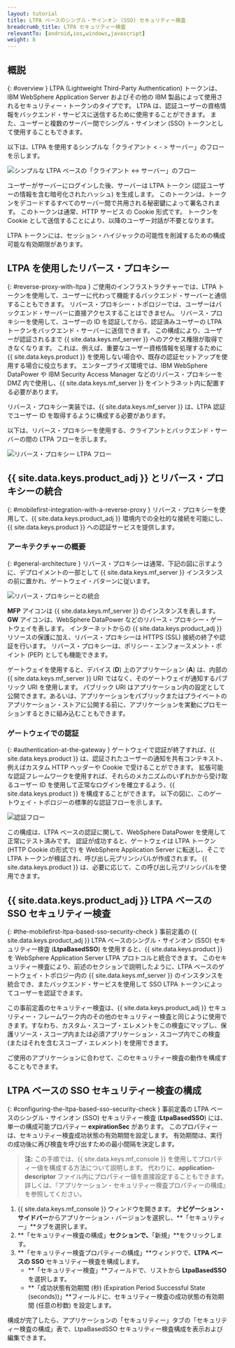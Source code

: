 ```yaml
---
layout: tutorial
title: LTPA ベースのシングル・サインオン (SSO) セキュリティー検査
breadcrumb_title: LTPA セキュリティー検査
relevantTo: [android,ios,windows,javascript]
weight: 8
---
```

<!-- NLS_CHARSET=UTF-8 -->
## 概説
{: #overview }
LTPA (Lightweight Third-Party Authentication) トークンは、IBM WebSphere Application Server およびその他の IBM 製品によって使用されるセキュリティー・トークンのタイプです。 LTPA は、認証ユーザーの資格情報をバックエンド・サービスに送信するために使用することができます。 また、ユーザーと複数のサーバー間でシングル・サインオン (SSO) トークンとして使用することもできます。

以下は、LTPA を使用するシンプルな「クライアント < - > サーバー」のフローを示します。

![シンプルな LTPA ベースの「クライアント <-> サーバー」のフロー](ltpa_simple_client_server.jpg)

ユーザーがサーバーにログインした後、サーバーは LTPA トークン (認証ユーザーの情報を含む暗号化されたハッシュ) を生成します。 このトークンは、トークンをデコードするすべてのサーバー間で共用される秘密鍵によって署名されます。 このトークンは通常、HTTP サービス の Cookie 形式です。 トークンを Cookie として送信することにより、以降のユーザー対話が不要となります。

LTPA トークンには、セッション・ハイジャックの可能性を削減するための構成可能な有効期限があります。

## LTPA を使用したリバース・プロキシー
{: #reverse-proxy-with-ltpa }
ご使用のインフラストラクチャーでは、LTPA トークンを使用して、ユーザーに代わって機能するバックエンド・サーバーと通信することもできます。 リバース・プロキシー・トポロジーでは、ユーザーはバックエンド・サーバーに直接アクセスすることはできません。 リバース・プロキシーを使用して、ユーザーの ID を認証してから、認証済みユーザーの LTPA トークンをバックエンド・サーバーに送信できます。 この構成により、ユーザーが認証されるまで {{ site.data.keys.mf_server }} へのアクセス権限が取得できなくなります。 これは、例えば、重要なユーザー資格情報を処理するために {{ site.data.keys.product }} を使用しない場合や、既存の認証セットアップを使用する場合に役立ちます。 エンタープライズ環境では、IBM WebSphere DataPower や IBM Security Access Manager などのリバース・プロキシーを DMZ 内で使用し、{{ site.data.keys.mf_server }} をイントラネット内に配置する必要があります。

リバース・プロキシー実装では、{{ site.data.keys.mf_server }} は、LTPA 認証でユーザー ID を取得するように構成する必要があります。

以下は、リバース・プロキシーを使用する、クライアントとバックエンド・サーバーの間の LTPA フローを示します。

![リバース・プロキシー LTPA フロー](ltpa_reverse_proxy.jpg)

## {{ site.data.keys.product_adj }} とリバース・プロキシーの統合
{: #mobilefirst-integration-with-a-reverse-proxy }
リバース・プロキシーを使用して、{{ site.data.keys.product_adj }} 環境内での全社的な接続を可能にし、{{ site.data.keys.product }} への認証サービスを提供します。

### アーキテクチャーの概要
{: #general-architecture }
リバース・プロキシーは通常、下記の図に示すように、デプロイメントの一部として {{ site.data.keys.mf_server }} インスタンスの前に置かれ、ゲートウェイ・パターンに従います。

![ リバース・プロキシーとの統合](reverse_proxy_integ.jpg)

**MFP** アイコンは {{ site.data.keys.mf_server }} のインスタンスを表します。 **GW** アイコンは、WebSphere DataPower などのリバース・プロキシー・ゲートウェイを表します。 インターネットからの {{ site.data.keys.product_adj }} リソースの保護に加え、リバース・プロキシーは HTTPS (SSL) 接続の終了や認証を行います。 リバース・プロキシーは、ポリシー・エンフォースメント・ポイント (PEP) としても機能できます。

ゲートウェイを使用すると、デバイス (**D**) 上のアプリケーション (**A**) は、内部の {{ site.data.keys.mf_server }} URI ではなく、そのゲートウェイが通知するパブリック URI を使用します。 パブリック URI はアプリケーション内の設定として公開できます。あるいは、アプリケーションをパブリックまたはプライベートのアプリケーション・ストアに公開する前に、アプリケーションを実動にプロモーションするときに組み込むこともできます。

### ゲートウェイでの認証
{: #authentication-at-the-gateway }
ゲートウェイで認証が終了すれば、{{ site.data.keys.product }} は、認証されたユーザーの通知を共有コンテキスト、例えばカスタム HTTP ヘッダーや Cookie で受けることができます。 拡張可能な認証フレームワークを使用すれば、それらのメカニズムのいずれかから受け取るユーザー ID を使用して正常なログインを確立するよう、{{ site.data.keys.product }} を構成することができます。 以下の図に、このゲートウェイ・トポロジーの標準的な認証フローを示します。

![認証フロー](mf_reverse_proxy_integ_authentication_flow.jpg)

この構成は、LTPA ベースの認証に関して、WebSphere DataPower を使用して正常にテスト済みです。 認証が成功すると、ゲートウェイは LTPA トークン (HTTP Cookie の形式で) を WebSphere Application Server に転送し、そこで LTPA トークンが検証され、呼び出し元プリンシパルが作成されます。 {{ site.data.keys.product }} は、必要に応じて、この呼び出し元プリンシパルを使用できます。

## {{ site.data.keys.product_adj }} LTPA ベースの SSO セキュリティー検査
{: #the-mobilefirst-ltpa-based-sso-security-check }
事前定義の {{ site.data.keys.product_adj }} LTPA ベースのシングル・サインオン (SSO) セキュリティー検査 (**LtpaBasedSSO**) を使用すると、{{ site.data.keys.product }} を WebSphere Application Server LTPA プロトコルと統合できます。 このセキュリティー検査により、前述のセクションで説明したように、LTPA ベースのゲートウェイ・トポロジー内の {{ site.data.keys.mf_server }} のインスタンスを統合でき、またバックエンド・サービスを使用して SSO LTPA トークンによってユーザーを認証できます。

この事前定義のセキュリティー検査は、{{ site.data.keys.product_adj }} セキュリティー・フレームワーク内のその他のセキュリティー検査と同じように使用できます。すなわち、カスタム・スコープ・エレメントをこの検査にマップし、保護リソース・スコープ内または必須アプリケーション・スコープ内でこの検査 (またはそれを含むスコープ・エレメント) を使用できます。

ご使用のアプリケーションに合わせて、このセキュリティー検査の動作を構成することもできます。

## LTPA ベースの SSO セキュリティー検査の構成
{: #configuring-the-ltpa-based-sso-security-check }
事前定義の LTPA ベースのシングル・サインオン (SSO) セキュリティー検査 (**LtpaBasedSSO**) には、単一の構成可能プロパティー  **expirationSec** があります。 このプロパティーは、セキュリティー検査成功状態の有効期間を設定します。 有効期間は、実行の成功後に再び検査を呼び出すための最小間隔を決定します。

> **注:** この手順では、{{ site.data.keys.mf_console }} を使用してプロパティー値を構成する方法について説明します。 代わりに、**application-descriptor** ファイル内にプロパティー値を直接設定することもできます。 詳しくは、『アプリケーション・セキュリティー検査プロパティーの構成』を参照してください。

1. {{ site.data.keys.mf_console }} ウィンドウを開きます。 **ナビゲーション・サイドバー**からアプリケーション・バージョンを選択し、**「セキュリティー」**タブを選択します。
2. **「セキュリティー検査の構成」**セクションで、**「新規」**をクリックします。
3. **「セキュリティー検査プロパティーの構成」**ウィンドウで、**LTPA ベースの SSO** セキュリティー検査を構成します。
    * **「セキュリティー検査」**フィールドで、リストから **LtpaBasedSSO** を選択します。
    * **「成功状態有効期間 (秒) (Expiration Period Successful State (seconds))」**フィールドに、セキュリティー検査の成功状態の有効期間 (任意の秒数) を設定します。

構成が完了したら、アプリケーションの「セキュリティー」タブの「セキュリティー検査の構成」表で、LtpaBasedSSO セキュリティー検査構成を表示および編集できます。
